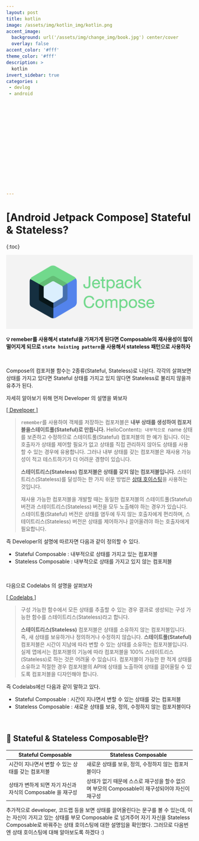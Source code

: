 ```yaml
---
layout: post
title: kotlin
image: /assets/img/kotlin_img/kotlin.png
accent_image: 
  background: url('/assets/img/change_img/book.jpg') center/cover
  overlay: false
accent_color: '#fff'
theme_color: '#fff'
description: >
  kotlin
invert_sidebar: true
categories :
 - devlog	
 - android















---
```


# [Android Jetpack Compose] Stateful & Stateless?

{:toc}

![jetpack_compose](../../../assets/img/blog/jetpack_compose.png)



**💡 remeber를 사용해서 stateful을 가져가게 된다면 Composable의 재사용성이 많이 떨어지게 되므로 `state hoisting pattern`을 사용해서 stateless 패턴으로 사용하자**



<br/>



Compose의 컴포저블 함수는 2종류(Stateful, Stateless)로 나뉜다. 각각의 살펴보면 상태를 가지고 있다면 Stateful 상태를 가지고 있지 않다면 Stateless로 불리지 않을까 유추가 된다.



자세히 알아보기 위해 먼저 Developer 의 설명을 봐보자 

[[ Develpoer ]](https://developer.android.com/jetpack/compose/state?hl=ko#stateful-vs-stateless)

> `remember`를 사용하여 객체를 저장하는 컴포저블은 **내부 상태를 생성하여 컴포저블을스테이트풀(Stateful)로 만듭니다.** HelloContent`는 내부적으로 `name 상태를 보존하고 수정하므로 스테이트풀(Stateful) 컴포저블의 한 예가 됩니다. 이는 호출자가 상태를 제어할 필요가 없고 상태를 직접 관리하지 않아도 상태를 사용할 수 있는 경우에 유용합니다. 그러나 내부 상태를 갖는 컴포저블은 재사용 가능성이 적고 테스트하기가 더 어려운 경향이 있습니다.
>
> **스테이트리스(Stateless) 컴포저블은 상태를 갖지 않는 컴포저블입니다.** 스테이트리스(Stateless)를 달성하는 한 가지 쉬운 방법은 [상태 호이스팅](https://developer.android.com/jetpack/compose/state?hl=ko#state-hoisting)을 사용하는 것입니다.
>
> 재사용 가능한 컴포저블을 개발할 때는 동일한 컴포저블의 스테이트풀(Stateful) 버전과 스테이트리스(Stateless) 버전을 모두 노출해야 하는 경우가 있습니다. 스테이트풀(Stateful) 버전은 상태를 염두에 두지 않는 호출자에게 편리하며, 스테이트리스(Stateless) 버전은 상태를 제어하거나 끌어올려야 하는 호출자에게 필요합니다.

즉 Developer의 설명에 따르자면 다음과 같이 정의할 수 있다.

- Stateful Composable : 내부적으로 상태를 가지고 있는 컴포저블
- Stateless Composable : 내부적으로 상태를 가지고 있지 않는 컴포저블



<br/>



다음으로 Codelabs 의 설명을 살펴보자

[[ Codelabs ]](https://developer.android.com/codelabs/jetpack-compose-state?hl=ko&continue=https%3A%2F%2Fdeveloper.android.com%2Fcourses%2Fpathways%2Fcompose%3Fhl%3Dko%23codelab-https%3A%2F%2Fdeveloper.android.com%2Fcodelabs%2Fjetpack-compose-state#8)



> 구성 가능한 함수에서 모든 상태를 추출할 수 있는 경우 결과로 생성되는 구성 가능한 함수를 스테이트리스(Stateless)라고 합니다.
>
> **스테이트리스(Stateless)** 컴포저블은 상태를 소유하지 않는 컴포저블입니다. 즉, 새 상태를 보유하거나 정의하거나 수정하지 않습니다. **스테이트풀(Stateful)** 컴포저블은 시간이 지남에 따라 변할 수 있는 상태를 소유하는 컴포저블입니다. 실제 앱에서는 컴포저블의 기능에 따라 컴포저블을 100% 스테이트리스(Stateless)로 하는 것은 어려울 수 있습니다. 컴포저블이 가능한 한 적게 상태를 소유하고 적절한 경우 컴포저블의 API에 상태를 노출하여 상태를 끌어올릴 수 있도록 컴포저블을 디자인해야 합니다.

즉 Codelabs에선 다음과 같이 말하고 있다.

- Stateful Composable : 시간이 지나면서 변할 수 있는 상태를 갖는 컴포저블
- Stateless Composable : 새로운 상태를 보유, 정의, 수정하지 않는 컴포저블이다



<br/>



## 📌 Stateful & Stateless Composable란?

| Stateful Composable                                        | Stateless Composable                                         |
| ---------------------------------------------------------- | ------------------------------------------------------------ |
| 시간이 지나면서 변할 수 있는 상태를 갖는 컴포저블          | 새로운 상태를 보유, 정의, 수정하지 않는 컴포저블이다         |
| 상태가 변하게 되면 자기 자신과 자식의 Composable 을 재구성 | 상태가 없기 때문에 스스로 재구성을 할수 없으며 부모의 Composable이 재구성되어야 자신이 재구성 |



추가적으로 developer, 코드랩 등을 보면 상태를 끌어올린다는 문구를 볼 수 있는데, 이는 자신이 가지고 있는 상태를 부모 Composable 로 넘겨주어 자기 자신을 Stateless Composable로 바꿔주는 상태 호이스팅에 대한 설명임을 확인했다. 
그러므로 다음번엔 상태 호이스팅에 대해 알아보도록 하겠다 :)
